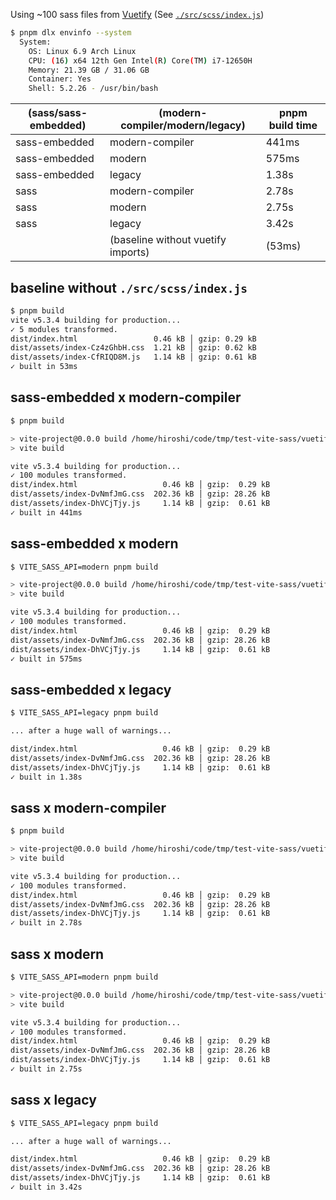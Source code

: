 Using ~100 sass files from [Vuetify](https://github.com/vuetifyjs/vuetify) (See [`./src/scss/index.js`](./src/scss/index.js))

```sh
$ pnpm dlx envinfo --system
  System:
    OS: Linux 6.9 Arch Linux
    CPU: (16) x64 12th Gen Intel(R) Core(TM) i7-12650H
    Memory: 21.39 GB / 31.06 GB
    Container: Yes
    Shell: 5.2.26 - /usr/bin/bash
```

| (sass/sass-embedded) | (modern-compiler/modern/legacy)    | pnpm build time |
|----------------------|------------------------------------|-----------------|
| sass-embedded        | modern-compiler                    | 441ms           |
| sass-embedded        | modern                             | 575ms           |
| sass-embedded        | legacy                             | 1.38s           |
| sass                 | modern-compiler                    | 2.78s           |
| sass                 | modern                             | 2.75s           |
| sass                 | legacy                             | 3.42s           |
|                      | (baseline without vuetify imports) | (53ms)          |

## baseline without `./src/scss/index.js`

```sh
$ pnpm build
vite v5.3.4 building for production...
✓ 5 modules transformed.
dist/index.html                 0.46 kB │ gzip: 0.29 kB
dist/assets/index-Cz4zGhbH.css  1.21 kB │ gzip: 0.62 kB
dist/assets/index-CfRIQD8M.js   1.14 kB │ gzip: 0.61 kB
✓ built in 53ms
```

## sass-embedded x modern-compiler

```sh
$ pnpm build

> vite-project@0.0.0 build /home/hiroshi/code/tmp/test-vite-sass/vuetify
> vite build

vite v5.3.4 building for production...
✓ 100 modules transformed.
dist/index.html                   0.46 kB │ gzip:  0.29 kB
dist/assets/index-DvNmfJmG.css  202.36 kB │ gzip: 28.26 kB
dist/assets/index-DhVCjTjy.js     1.14 kB │ gzip:  0.61 kB
✓ built in 441ms
```

## sass-embedded x modern

```sh
$ VITE_SASS_API=modern pnpm build

> vite-project@0.0.0 build /home/hiroshi/code/tmp/test-vite-sass/vuetify
> vite build

vite v5.3.4 building for production...
✓ 100 modules transformed.
dist/index.html                   0.46 kB │ gzip:  0.29 kB
dist/assets/index-DvNmfJmG.css  202.36 kB │ gzip: 28.26 kB
dist/assets/index-DhVCjTjy.js     1.14 kB │ gzip:  0.61 kB
✓ built in 575ms
```

## sass-embedded x legacy

```sh
$ VITE_SASS_API=legacy pnpm build

... after a huge wall of warnings...

dist/index.html                   0.46 kB │ gzip:  0.29 kB
dist/assets/index-DvNmfJmG.css  202.36 kB │ gzip: 28.26 kB
dist/assets/index-DhVCjTjy.js     1.14 kB │ gzip:  0.61 kB
✓ built in 1.38s
```

## sass x modern-compiler

```sh
$ pnpm build

> vite-project@0.0.0 build /home/hiroshi/code/tmp/test-vite-sass/vuetify
> vite build

vite v5.3.4 building for production...
✓ 100 modules transformed.
dist/index.html                   0.46 kB │ gzip:  0.29 kB
dist/assets/index-DvNmfJmG.css  202.36 kB │ gzip: 28.26 kB
dist/assets/index-DhVCjTjy.js     1.14 kB │ gzip:  0.61 kB
✓ built in 2.78s
```

## sass x modern

```sh
$ VITE_SASS_API=modern pnpm build

> vite-project@0.0.0 build /home/hiroshi/code/tmp/test-vite-sass/vuetify
> vite build

vite v5.3.4 building for production...
✓ 100 modules transformed.
dist/index.html                   0.46 kB │ gzip:  0.29 kB
dist/assets/index-DvNmfJmG.css  202.36 kB │ gzip: 28.26 kB
dist/assets/index-DhVCjTjy.js     1.14 kB │ gzip:  0.61 kB
✓ built in 2.75s
```

## sass x legacy

```sh
$ VITE_SASS_API=legacy pnpm build

... after a huge wall of warnings...

dist/index.html                   0.46 kB │ gzip:  0.29 kB
dist/assets/index-DvNmfJmG.css  202.36 kB │ gzip: 28.26 kB
dist/assets/index-DhVCjTjy.js     1.14 kB │ gzip:  0.61 kB
✓ built in 3.42s
```
